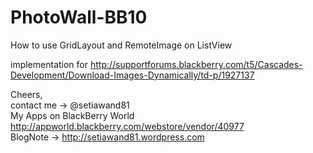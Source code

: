 PhotoWall-BB10
==============

How to use GridLayout and RemoteImage on ListView

implementation for http://supportforums.blackberry.com/t5/Cascades-Development/Download-Images-Dynamically/td-p/1927137

Cheers,<br>
contact me -> @setiawand81<br>
My Apps on BlackBerry World http://appworld.blackberry.com/webstore/vendor/40977<br>
BlogNote -> http://setiawand81.wordpress.com